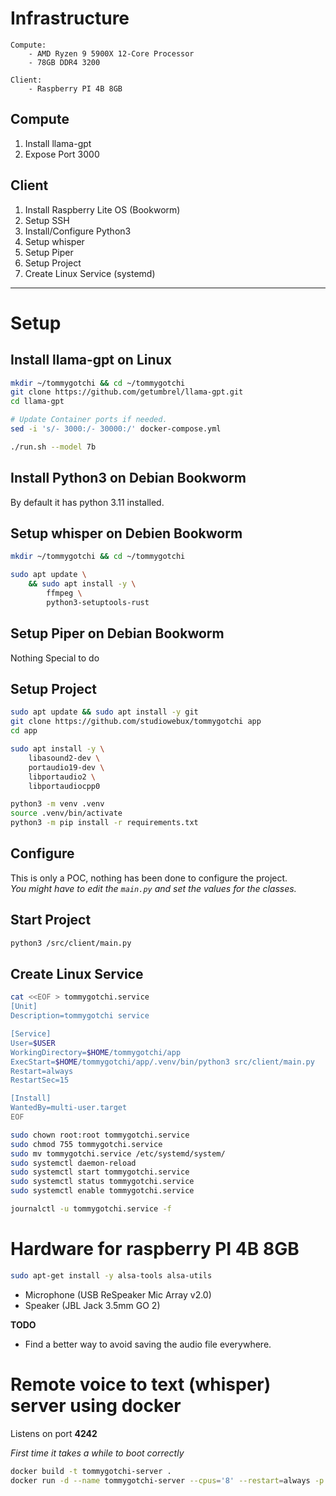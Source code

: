 # Infrastructure

```text
Compute:
    - AMD Ryzen 9 5900X 12-Core Processor
    - 78GB DDR4 3200

Client:
    - Raspberry PI 4B 8GB
```

## Compute

1. Install llama-gpt
2. Expose Port 3000

## Client

1. Install Raspberry Lite OS (Bookworm)
2. Setup SSH
3. Install/Configure Python3
4. Setup whisper
5. Setup Piper
6. Setup Project
7. Create Linux Service (systemd)

---

# Setup

## Install llama-gpt on Linux

```bash
mkdir ~/tommygotchi && cd ~/tommygotchi
git clone https://github.com/getumbrel/llama-gpt.git
cd llama-gpt

# Update Container ports if needed.
sed -i 's/- 3000:/- 30000:/' docker-compose.yml

./run.sh --model 7b
```

## Install Python3 on Debian Bookworm

By default it has python 3.11 installed.

## Setup whisper on Debien Bookworm

```bash
mkdir ~/tommygotchi && cd ~/tommygotchi

sudo apt update \
    && sudo apt install -y \
        ffmpeg \
        python3-setuptools-rust
```

## Setup Piper on Debian Bookworm

Nothing Special to do

## Setup Project

```bash
sudo apt update && sudo apt install -y git
git clone https://github.com/studiowebux/tommygotchi app
cd app

sudo apt install -y \
    libasound2-dev \
    portaudio19-dev \
    libportaudio2 \
    libportaudiocpp0

python3 -m venv .venv
source .venv/bin/activate
python3 -m pip install -r requirements.txt
```

## Configure

This is only a POC, nothing has been done to configure the project.  
*You might have to edit the `main.py` and set the values for the classes.*  

## Start Project

```bash
python3 /src/client/main.py
```

## Create Linux Service

```bash
cat <<EOF > tommygotchi.service
[Unit]
Description=tommygotchi service

[Service]
User=$USER
WorkingDirectory=$HOME/tommygotchi/app
ExecStart=$HOME/tommygotchi/app/.venv/bin/python3 src/client/main.py
Restart=always
RestartSec=15

[Install]
WantedBy=multi-user.target
EOF

sudo chown root:root tommygotchi.service
sudo chmod 755 tommygotchi.service
sudo mv tommygotchi.service /etc/systemd/system/
sudo systemctl daemon-reload
sudo systemctl start tommygotchi.service
sudo systemctl status tommygotchi.service
sudo systemctl enable tommygotchi.service

journalctl -u tommygotchi.service -f
```

# Hardware for raspberry PI 4B 8GB

```bash
sudo apt-get install -y alsa-tools alsa-utils
```

- Microphone (USB ReSpeaker Mic Array v2.0)
- Speaker (JBL Jack 3.5mm GO 2)

**TODO**

- Find a better way to avoid saving the audio file everywhere.

# Remote voice to text (whisper) server using docker

Listens on port **4242**

*First time it takes a while to boot correctly*

```bash
docker build -t tommygotchi-server .
docker run -d --name tommygotchi-server --cpus='8' --restart=always -p 4242:4242 tommygotchi-server:latest
```


